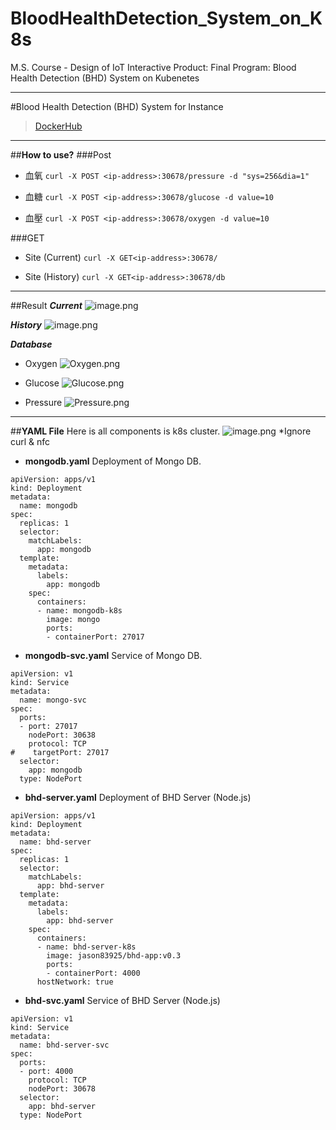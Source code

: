 # BloodHealthDetection_System_on_K8s
M.S. Course - Design of IoT Interactive Product: Final Program: Blood Health Detection (BHD) System on Kubenetes

---

#Blood Health Detection (BHD) System for Instance
>[DockerHub](https://cloud.docker.com/repository/docker/jason83925/bhd-app/general)

---
##**How to use?**
###Post

 - 血氧
`curl -X POST <ip-address>:30678/pressure -d "sys=256&dia=1"`

 - 血糖
`curl -X POST <ip-address>:30678/glucose -d value=10`

 - 血壓
`curl -X POST <ip-address>:30678/oxygen -d value=10`

###GET

 - Site (Current)
`curl -X GET<ip-address>:30678/`

 - Site (History)
`curl -X GET<ip-address>:30678/db`

---
##Result
***Current***
![image.png](https://trello-attachments.s3.amazonaws.com/5baf11e608544f6f7a51a7c3/5cf763d5a3b82b0ef535f444/9d10f2868c5026ddc0e079f36e1d240d/image.png) 

***History***
![image.png](https://trello-attachments.s3.amazonaws.com/5baf11e608544f6f7a51a7c3/5cf763d5a3b82b0ef535f444/a5258bf962af3132448f683f0ac32090/image.png) 

***Database***

 - Oxygen
![Oxygen.png](https://trello-attachments.s3.amazonaws.com/5baf11e608544f6f7a51a7c3/5cf763d5a3b82b0ef535f444/9a713fde235c0a33e9b9ceac2a47883c/image.png) 

 - Glucose
![Glucose.png](https://trello-attachments.s3.amazonaws.com/5baf11e608544f6f7a51a7c3/5cf763d5a3b82b0ef535f444/31ca20c2c3833b52bc8a35ed34c6d920/image.png) 

 - Pressure
![Pressure.png](https://trello-attachments.s3.amazonaws.com/5baf11e608544f6f7a51a7c3/5cf763d5a3b82b0ef535f444/88c6fbb7509a3dc20aef8be575c16961/image.png) 
---

##**YAML File**
Here is all components is k8s cluster.
![image.png](https://trello-attachments.s3.amazonaws.com/5baf11e608544f6f7a51a7c3/5cf763d5a3b82b0ef535f444/20021f9d749669d62cb4cd28a449809a/image.png) 
*Ignore curl & nfc

 - **mongodb.yaml**
Deployment of Mongo DB.
```
apiVersion: apps/v1
kind: Deployment
metadata:
  name: mongodb
spec:
  replicas: 1
  selector:
    matchLabels:
      app: mongodb
  template:
    metadata:
      labels:
        app: mongodb
    spec:
      containers:
      - name: mongodb-k8s
        image: mongo
        ports:
        - containerPort: 27017
```

 - **mongodb-svc.yaml**
Service of Mongo DB.
```
apiVersion: v1
kind: Service
metadata:
  name: mongo-svc
spec:
  ports:
  - port: 27017
    nodePort: 30638
    protocol: TCP
#    targetPort: 27017
  selector:
    app: mongodb
  type: NodePort
```

 - **bhd-server.yaml**
Deployment of BHD Server (Node.js)
```
apiVersion: apps/v1
kind: Deployment
metadata:
  name: bhd-server
spec:
  replicas: 1
  selector:
    matchLabels:
      app: bhd-server
  template:
    metadata:
      labels:
        app: bhd-server
    spec:
      containers:
      - name: bhd-server-k8s
        image: jason83925/bhd-app:v0.3
        ports:
        - containerPort: 4000
      hostNetwork: true
```


 - **bhd-svc.yaml**
Service of BHD Server (Node.js)
```
apiVersion: v1
kind: Service
metadata:
  name: bhd-server-svc
spec:
  ports:
  - port: 4000
    protocol: TCP
    nodePort: 30678
  selector:
    app: bhd-server
  type: NodePort
```
